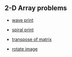 ## 2-D Array problems

- [wave print](https://www.geeksforgeeks.org/print-matrix-in-wave-form/)

- [spiral print](https://leetcode.com/problems/spiral-matrix/)

- [transpose of matrix](https://leetcode.com/problems/transpose-matrix/)

- [rotate image](https://leetcode.com/problems/rotate-image/)


